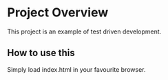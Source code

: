 # Project Overview

This project is an example of test driven development. 

## How to use this

Simply load index.html in your favourite browser.